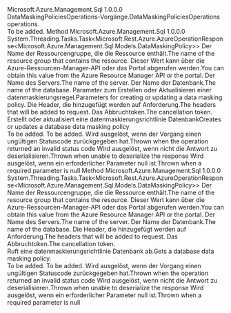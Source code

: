 <Type Name="IDataMaskingPoliciesOperations" FullName="Microsoft.Azure.Management.Sql.IDataMaskingPoliciesOperations">
  <TypeSignature Language="C#" Value="public interface IDataMaskingPoliciesOperations" />
  <TypeSignature Language="ILAsm" Value=".class public interface auto ansi abstract IDataMaskingPoliciesOperations" />
  <TypeSignature Language="DocId" Value="T:Microsoft.Azure.Management.Sql.IDataMaskingPoliciesOperations" />
  <TypeSignature Language="VB.NET" Value="Public Interface IDataMaskingPoliciesOperations" />
  <TypeSignature Language="F#" Value="type IDataMaskingPoliciesOperations = interface" />
  <AssemblyInfo>
    <AssemblyName>Microsoft.Azure.Management.Sql</AssemblyName>
    <AssemblyVersion>1.0.0.0</AssemblyVersion>
  </AssemblyInfo>
  <Interfaces />
  <Docs>
    <summary>
            <span data-ttu-id="ea741-101">DataMaskingPoliciesOperations-Vorgänge.</span><span class="sxs-lookup"><span data-stu-id="ea741-101">DataMaskingPoliciesOperations operations.</span></span>
            </summary>
    <remarks>To be added.</remarks>
  </Docs>
  <Members>
    <Member MemberName="CreateOrUpdateWithHttpMessagesAsync">
      <MemberSignature Language="C#" Value="public System.Threading.Tasks.Task&lt;Microsoft.Rest.Azure.AzureOperationResponse&lt;Microsoft.Azure.Management.Sql.Models.DataMaskingPolicy&gt;&gt; CreateOrUpdateWithHttpMessagesAsync (string resourceGroupName, string serverName, string databaseName, Microsoft.Azure.Management.Sql.Models.DataMaskingPolicy parameters, System.Collections.Generic.Dictionary&lt;string,System.Collections.Generic.List&lt;string&gt;&gt; customHeaders = null, System.Threading.CancellationToken cancellationToken = null);" />
      <MemberSignature Language="ILAsm" Value=".method public hidebysig newslot virtual instance class System.Threading.Tasks.Task`1&lt;class Microsoft.Rest.Azure.AzureOperationResponse`1&lt;class Microsoft.Azure.Management.Sql.Models.DataMaskingPolicy&gt;&gt; CreateOrUpdateWithHttpMessagesAsync(string resourceGroupName, string serverName, string databaseName, class Microsoft.Azure.Management.Sql.Models.DataMaskingPolicy parameters, class System.Collections.Generic.Dictionary`2&lt;string, class System.Collections.Generic.List`1&lt;string&gt;&gt; customHeaders, valuetype System.Threading.CancellationToken cancellationToken) cil managed" />
      <MemberSignature Language="DocId" Value="M:Microsoft.Azure.Management.Sql.IDataMaskingPoliciesOperations.CreateOrUpdateWithHttpMessagesAsync(System.String,System.String,System.String,Microsoft.Azure.Management.Sql.Models.DataMaskingPolicy,System.Collections.Generic.Dictionary{System.String,System.Collections.Generic.List{System.String}},System.Threading.CancellationToken)" />
      <MemberSignature Language="F#" Value="abstract member CreateOrUpdateWithHttpMessagesAsync : string * string * string * Microsoft.Azure.Management.Sql.Models.DataMaskingPolicy * System.Collections.Generic.Dictionary&lt;string, System.Collections.Generic.List&lt;string&gt;&gt; * System.Threading.CancellationToken -&gt; System.Threading.Tasks.Task&lt;Microsoft.Rest.Azure.AzureOperationResponse&lt;Microsoft.Azure.Management.Sql.Models.DataMaskingPolicy&gt;&gt;" Usage="iDataMaskingPoliciesOperations.CreateOrUpdateWithHttpMessagesAsync (resourceGroupName, serverName, databaseName, parameters, customHeaders, cancellationToken)" />
      <MemberType>Method</MemberType>
      <AssemblyInfo>
        <AssemblyName>Microsoft.Azure.Management.Sql</AssemblyName>
        <AssemblyVersion>1.0.0.0</AssemblyVersion>
      </AssemblyInfo>
      <ReturnValue>
        <ReturnType>System.Threading.Tasks.Task&lt;Microsoft.Rest.Azure.AzureOperationResponse&lt;Microsoft.Azure.Management.Sql.Models.DataMaskingPolicy&gt;&gt;</ReturnType>
      </ReturnValue>
      <Parameters>
        <Parameter Name="resourceGroupName" Type="System.String" />
        <Parameter Name="serverName" Type="System.String" />
        <Parameter Name="databaseName" Type="System.String" />
        <Parameter Name="parameters" Type="Microsoft.Azure.Management.Sql.Models.DataMaskingPolicy" />
        <Parameter Name="customHeaders" Type="System.Collections.Generic.Dictionary&lt;System.String,System.Collections.Generic.List&lt;System.String&gt;&gt;" />
        <Parameter Name="cancellationToken" Type="System.Threading.CancellationToken" />
      </Parameters>
      <Docs>
        <param name="resourceGroupName">
            <span data-ttu-id="ea741-102">Der Name der Ressourcengruppe, die die Ressource enthält.</span><span class="sxs-lookup"><span data-stu-id="ea741-102">The name of the resource group that contains the resource.</span></span> <span data-ttu-id="ea741-103">Dieser Wert kann über die Azure-Ressourcen-Manager-API oder das Portal abgerufen werden.</span><span class="sxs-lookup"><span data-stu-id="ea741-103">You can obtain this value from the Azure Resource Manager API or the portal.</span></span>
            </param>
        <param name="serverName">
            <span data-ttu-id="ea741-104">Der Name des Servers.</span><span class="sxs-lookup"><span data-stu-id="ea741-104">The name of the server.</span></span>
            </param>
        <param name="databaseName">
            <span data-ttu-id="ea741-105">Der Name der Datenbank.</span><span class="sxs-lookup"><span data-stu-id="ea741-105">The name of the database.</span></span>
            </param>
        <param name="parameters">
            <span data-ttu-id="ea741-106">Parameter zum Erstellen oder Aktualisieren einer datenmaskierungsregel.</span><span class="sxs-lookup"><span data-stu-id="ea741-106">Parameters for creating or updating a data masking policy.</span></span>
            </param>
        <param name="customHeaders">
            <span data-ttu-id="ea741-107">Die Header, die hinzugefügt werden auf Anforderung.</span><span class="sxs-lookup"><span data-stu-id="ea741-107">The headers that will be added to request.</span></span>
            </param>
        <param name="cancellationToken">
            <span data-ttu-id="ea741-108">Das Abbruchtoken.</span><span class="sxs-lookup"><span data-stu-id="ea741-108">The cancellation token.</span></span>
            </param>
        <summary>
            <span data-ttu-id="ea741-109">Erstellt oder aktualisiert eine datenmaskierungsrichtlinie Datenbank</span><span class="sxs-lookup"><span data-stu-id="ea741-109">Creates or updates a database data masking policy</span></span>
            </summary>
        <returns>To be added.</returns>
        <remarks>To be added.</remarks>
        <exception cref="T:Microsoft.Rest.Azure.CloudException">
            <span data-ttu-id="ea741-110">Wird ausgelöst, wenn der Vorgang einen ungültigen Statuscode zurückgegeben hat.</span><span class="sxs-lookup"><span data-stu-id="ea741-110">Thrown when the operation returned an invalid status code</span></span>
            </exception>
        <exception cref="T:Microsoft.Rest.SerializationException">
            <span data-ttu-id="ea741-111">Wird ausgelöst, wenn nicht die Antwort zu deserialisieren.</span><span class="sxs-lookup"><span data-stu-id="ea741-111">Thrown when unable to deserialize the response</span></span>
            </exception>
        <exception cref="T:Microsoft.Rest.ValidationException">
            <span data-ttu-id="ea741-112">Wird ausgelöst, wenn ein erforderlicher Parameter null ist.</span><span class="sxs-lookup"><span data-stu-id="ea741-112">Thrown when a required parameter is null</span></span>
            </exception>
      </Docs>
    </Member>
    <Member MemberName="GetWithHttpMessagesAsync">
      <MemberSignature Language="C#" Value="public System.Threading.Tasks.Task&lt;Microsoft.Rest.Azure.AzureOperationResponse&lt;Microsoft.Azure.Management.Sql.Models.DataMaskingPolicy&gt;&gt; GetWithHttpMessagesAsync (string resourceGroupName, string serverName, string databaseName, System.Collections.Generic.Dictionary&lt;string,System.Collections.Generic.List&lt;string&gt;&gt; customHeaders = null, System.Threading.CancellationToken cancellationToken = null);" />
      <MemberSignature Language="ILAsm" Value=".method public hidebysig newslot virtual instance class System.Threading.Tasks.Task`1&lt;class Microsoft.Rest.Azure.AzureOperationResponse`1&lt;class Microsoft.Azure.Management.Sql.Models.DataMaskingPolicy&gt;&gt; GetWithHttpMessagesAsync(string resourceGroupName, string serverName, string databaseName, class System.Collections.Generic.Dictionary`2&lt;string, class System.Collections.Generic.List`1&lt;string&gt;&gt; customHeaders, valuetype System.Threading.CancellationToken cancellationToken) cil managed" />
      <MemberSignature Language="DocId" Value="M:Microsoft.Azure.Management.Sql.IDataMaskingPoliciesOperations.GetWithHttpMessagesAsync(System.String,System.String,System.String,System.Collections.Generic.Dictionary{System.String,System.Collections.Generic.List{System.String}},System.Threading.CancellationToken)" />
      <MemberSignature Language="F#" Value="abstract member GetWithHttpMessagesAsync : string * string * string * System.Collections.Generic.Dictionary&lt;string, System.Collections.Generic.List&lt;string&gt;&gt; * System.Threading.CancellationToken -&gt; System.Threading.Tasks.Task&lt;Microsoft.Rest.Azure.AzureOperationResponse&lt;Microsoft.Azure.Management.Sql.Models.DataMaskingPolicy&gt;&gt;" Usage="iDataMaskingPoliciesOperations.GetWithHttpMessagesAsync (resourceGroupName, serverName, databaseName, customHeaders, cancellationToken)" />
      <MemberType>Method</MemberType>
      <AssemblyInfo>
        <AssemblyName>Microsoft.Azure.Management.Sql</AssemblyName>
        <AssemblyVersion>1.0.0.0</AssemblyVersion>
      </AssemblyInfo>
      <ReturnValue>
        <ReturnType>System.Threading.Tasks.Task&lt;Microsoft.Rest.Azure.AzureOperationResponse&lt;Microsoft.Azure.Management.Sql.Models.DataMaskingPolicy&gt;&gt;</ReturnType>
      </ReturnValue>
      <Parameters>
        <Parameter Name="resourceGroupName" Type="System.String" />
        <Parameter Name="serverName" Type="System.String" />
        <Parameter Name="databaseName" Type="System.String" />
        <Parameter Name="customHeaders" Type="System.Collections.Generic.Dictionary&lt;System.String,System.Collections.Generic.List&lt;System.String&gt;&gt;" />
        <Parameter Name="cancellationToken" Type="System.Threading.CancellationToken" />
      </Parameters>
      <Docs>
        <param name="resourceGroupName">
            <span data-ttu-id="ea741-113">Der Name der Ressourcengruppe, die die Ressource enthält.</span><span class="sxs-lookup"><span data-stu-id="ea741-113">The name of the resource group that contains the resource.</span></span> <span data-ttu-id="ea741-114">Dieser Wert kann über die Azure-Ressourcen-Manager-API oder das Portal abgerufen werden.</span><span class="sxs-lookup"><span data-stu-id="ea741-114">You can obtain this value from the Azure Resource Manager API or the portal.</span></span>
            </param>
        <param name="serverName">
            <span data-ttu-id="ea741-115">Der Name des Servers.</span><span class="sxs-lookup"><span data-stu-id="ea741-115">The name of the server.</span></span>
            </param>
        <param name="databaseName">
            <span data-ttu-id="ea741-116">Der Name der Datenbank.</span><span class="sxs-lookup"><span data-stu-id="ea741-116">The name of the database.</span></span>
            </param>
        <param name="customHeaders">
            <span data-ttu-id="ea741-117">Die Header, die hinzugefügt werden auf Anforderung.</span><span class="sxs-lookup"><span data-stu-id="ea741-117">The headers that will be added to request.</span></span>
            </param>
        <param name="cancellationToken">
            <span data-ttu-id="ea741-118">Das Abbruchtoken.</span><span class="sxs-lookup"><span data-stu-id="ea741-118">The cancellation token.</span></span>
            </param>
        <summary>
            <span data-ttu-id="ea741-119">Ruft eine datenmaskierungsrichtlinie Datenbank ab.</span><span class="sxs-lookup"><span data-stu-id="ea741-119">Gets a database data masking policy.</span></span>
            </summary>
        <returns>To be added.</returns>
        <remarks>To be added.</remarks>
        <exception cref="T:Microsoft.Rest.Azure.CloudException">
            <span data-ttu-id="ea741-120">Wird ausgelöst, wenn der Vorgang einen ungültigen Statuscode zurückgegeben hat.</span><span class="sxs-lookup"><span data-stu-id="ea741-120">Thrown when the operation returned an invalid status code</span></span>
            </exception>
        <exception cref="T:Microsoft.Rest.SerializationException">
            <span data-ttu-id="ea741-121">Wird ausgelöst, wenn nicht die Antwort zu deserialisieren.</span><span class="sxs-lookup"><span data-stu-id="ea741-121">Thrown when unable to deserialize the response</span></span>
            </exception>
        <exception cref="T:Microsoft.Rest.ValidationException">
            <span data-ttu-id="ea741-122">Wird ausgelöst, wenn ein erforderlicher Parameter null ist.</span><span class="sxs-lookup"><span data-stu-id="ea741-122">Thrown when a required parameter is null</span></span>
            </exception>
      </Docs>
    </Member>
  </Members>
</Type>